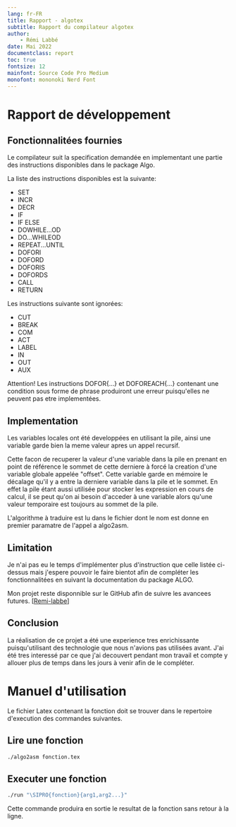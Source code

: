 ```yaml
---
lang: fr-FR
title: Rapport - algotex
subtitle: Rapport du compilateur algotex
author:
    - Rémi Labbé
date: Mai 2022
documentclass: report
toc: true
fontsize: 12
mainfont: Source Code Pro Medium
monofont: mononoki Nerd Font
---
```


# Rapport de développement

## Fonctionnalitées fournies

Le compilateur suit la specification demandée en implementant une partie des
instructions disponibles dans le package Algo.

La liste des instructions disponibles est la suivante:

- SET
- INCR
- DECR
- IF
- IF ELSE
- DOWHILE...OD
- DO...WHILEOD
- REPEAT...UNTIL
- DOFORI
- DOFORD
- DOFORIS
- DOFORDS
- CALL
- RETURN

Les instructions suivante sont ignorées:

- CUT
- BREAK
- COM
- ACT
- LABEL
- IN
- OUT
- AUX

Attention! Les instructions DOFOR{...} et DOFOREACH{...} contenant une condition sous forme de phrase 
produiront une erreur puisqu'elles ne peuvent pas etre implementées.

## Implementation

Les variables locales ont été developpées en utilisant la pile, ainsi une variable garde bien 
la meme valeur apres un appel recursif.

Cette facon de recuperer la valeur d'une variable dans la pile en prenant en point de référence 
le sommet de cette derniere à forcé la creation d'une variable globale appelée "offset". Cette variable
garde en mémoire le décalage qu'il y a entre la derniere variable dans la pile et le sommet. 
En effet la pile étant aussi utilisée pour stocker les expression en cours de calcul, il se peut qu'on ai besoin
d'acceder à une variable alors qu'une valeur temporaire est toujours au sommet de la pile.

L'algorithme à traduire est lu dans le fichier dont le nom est donne en premier paramatre de l'appel 
a algo2asm.

## Limitation

Je n'ai pas eu le temps d'implémenter plus d'instruction que celle listée ci-dessus mais j'espere pouvoir le faire bientot
 afin de compléter les fonctionnalitées en suivant la documentation du package ALGO.

Mon projet reste disponnible sur le GitHub afin de suivre les avancees futures.
[[Remi-labbe](https://github.com/Remi-labbe/algotex)]

## Conclusion

La réalisation de ce projet a été une experience tres enrichissante puisqu'utilisant des technologie que nous n'avions
 pas utilisées avant. J'ai été tres interessé par ce que j'ai decouvert pendant mon travail et compte y allouer plus
 de temps dans les jours à venir afin de le compléter.


# Manuel d'utilisation

Le fichier Latex contenant la fonction doit se trouver dans le repertoire d'execution des commandes suivantes.

## Lire une fonction

```bash
./algo2asm fonction.tex
```

## Executer une fonction

```bash
./run "\SIPRO{fonction}{arg1,arg2...}"
```

Cette commande produira en sortie le resultat de la fonction sans retour à la ligne.
